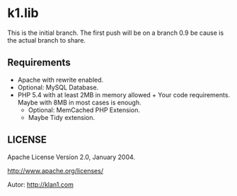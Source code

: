 # k1.lib

This is the initial branch. The first push will be on a branch 0.9 be cause is the actual branch to share.

## Requirements
- Apache with rewrite enabled.
- Optional: MySQL Database.
- PHP 5.4 with at least 2MB in memory allowed + Your code requirements. Maybe with 8MB in most cases is enough.
    - Optional: MemCached PHP Extension.
    - Maybe Tidy extension.

## LICENSE
Apache License Version 2.0, January 2004.

http://www.apache.org/licenses/

Autor: http://klan1.com
